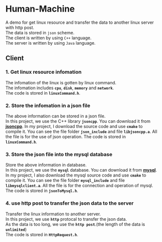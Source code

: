 # Human-Machine

A demo for get linux resource and transfer the data to another linux server with http post.<br>
The data is stored in `json` scheme.<br>
The client is written by using `C++` language.<br>
The server is written by using `Java` language.<br>

## Client

### 1. Get linux resource infomation

The infomation of the linux is gotten by linux command.<br>
The infomation includes **`cpu`**, **`disk`**, **`memory`** and **`network`**.<br>
The code is stored in **`linuxCommand.h`**.<br>

### 2. Store the infomation in a json file

The above information can be stored in a json file.<br>
In this project, we use the C++ library **`jsoncpp`**. You can download it from **[jsoncpp](https://github.com/open-source-parsers/jsoncpp)**. In my project, I download the source code and use **`cmake`** to compile it. You can see the file folder **`json_include`** and file **`libjsoncpp.a`**. All the file is for the use of json operation.
The code is stored in **`linuxCommand.h`**.<br>

### 3. Store the json file into the mysql database

Store the above information in database.<br>
In this project, we use the **`mysql`** database. You can download it from **[mysql](https://www.mysql.com/downloads/)**. In my project, I also download the mysql source code and use **`cmake`** to compile it. You can see the file folder **`mysql_include`** and file **`libmysqlclient.a`**. All the file is for the connection and operation of mysql.<br>
The code is stored in **`jsonToMysql.h`**.<br>

### 4. use http post to transfer the json data to the server

Transfer the linux information to another server.<br>
In this project, we use **`http`** protocal to transfer the json data.<br>
As the data is too long, we use the **`http post`**.(the length of the data is **`unlimited`**)<br>
The code is stored in **`HttpRequest.h`**.<br>

